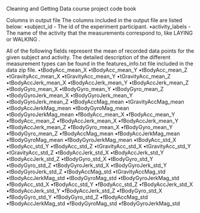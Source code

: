 Cleaning and Getting Data course project code book

Columns in output file
The columns included in the output file are listed below:
•subject_id - The id of the experiment participant.
•activity_labels - The name of the activity that the measurements correspond to, like  LAYING  or  WALKING .

All of the following fields represent the mean of recorded data points for the given subject and activity. The detailed description of the different measurement types can be found in the  features_info.txt  file included in the data zip file.
•tBodyAcc_mean_X
•tBodyAcc_mean_Y
•tBodyAcc_mean_Z
•tGravityAcc_mean_X
•tGravityAcc_mean_Y
•tGravityAcc_mean_Z
•tBodyAccJerk_mean_X
•tBodyAccJerk_mean_Y
•tBodyAccJerk_mean_Z
•tBodyGyro_mean_X
•tBodyGyro_mean_Y
•tBodyGyro_mean_Z
•tBodyGyroJerk_mean_X
•tBodyGyroJerk_mean_Y
•tBodyGyroJerk_mean_Z
•tBodyAccMag_mean
•tGravityAccMag_mean
•tBodyAccJerkMag_mean
•tBodyGyroMag_mean
•tBodyGyroJerkMag_mean
•fBodyAcc_mean_X
•fBodyAcc_mean_Y
•fBodyAcc_mean_Z
•fBodyAccJerk_mean_X
•fBodyAccJerk_mean_Y
•fBodyAccJerk_mean_Z
•fBodyGyro_mean_X
•fBodyGyro_mean_Y
•fBodyGyro_mean_Z
•fBodyAccMag_mean
•fBodyAccJerkMag_mean
•fBodyGyroMag_mean
•fBodyGyroJerkMag_mean
•tBodyAcc_std_X
•tBodyAcc_std_Y
•tBodyAcc_std_Z
•tGravityAcc_std_X
•tGravityAcc_std_Y
•tGravityAcc_std_Z
•tBodyAccJerk_std_X
•tBodyAccJerk_std_Y
•tBodyAccJerk_std_Z
•tBodyGyro_std_X
•tBodyGyro_std_Y
•tBodyGyro_std_Z
•tBodyGyroJerk_std_X
•tBodyGyroJerk_std_Y
•tBodyGyroJerk_std_Z
•tBodyAccMag_std
•tGravityAccMag_std
•tBodyAccJerkMag_std
•tBodyGyroMag_std
•tBodyGyroJerkMag_std
•fBodyAcc_std_X
•fBodyAcc_std_Y
•fBodyAcc_std_Z
•fBodyAccJerk_std_X
•fBodyAccJerk_std_Y
•fBodyAccJerk_std_Z
•fBodyGyro_std_X
•fBodyGyro_std_Y
•fBodyGyro_std_Z
•fBodyAccMag_std
•fBodyAccJerkMag_std
•fBodyGyroMag_std
•fBodyGyroJerkMag_std
